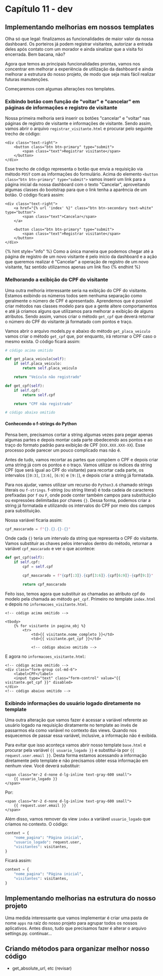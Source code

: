 # Capítulo 11 - dev

## Implementando melhorias em nossos templates

Olha só que legal: finalizamos as funcionalidades de maior valor da nossa dashboard. Os porteiros já podem registrar visitantes, autorizar a entrada deles após contato com um morador e ainda sinalizar que a visita foi encerrada. Bem bacana, não?

Agora que temos as principais funcionalidades prontas, vamos nos concentrar em melhorar a experiência de utilização da dashboard e ainda melhorar a estrutura do nosso projeto, de modo que seja mais fácil realizar futuras manutenções.

Começaremos com algumas alterações nos templates.

### Exibindo botão com função de "voltar" e "cancelar" em páginas de informações e registro de visitante

Nossa primeira melhoria será inserir os botões "cancelar" e "voltar" nas páginas de registro de visitante e informações de visitante. Sendo assim, vamos abrir o arquivo `registrar_visitante.html` e procurar pelo seguinte trecho de código:

```markup
<div class="text-right">
    <button class="btn btn-primary" type="submit">
        <span class="text">Registrar visitante</span>
    </button>
</div>
```

Esse trecho de código representa o botão que envia a requisição via método `POST` com as informações do formulário. Acima do elemento `<button class="btn btn-primary" type="submit">` vamos inserir um link para a página inicial da nossa dashboard com o texto "Cancelar", aproveitando algumas classes do bootstrap para que o link tenha a aparência de um botão. O código ficará assim:

```markup
<div class="text-right">
    <a href="{% url 'index' %}" class="btn btn-secondary text-white" type="button">
        <span class="text">Cancelar</span>
    </a>

    <button class="btn btn-primary" type="submit">
        <span class="text">Registrar visitante</span>
    </button>
</div>
```

{% hint style="info" %}
Como a única maneira que podemos chegar até a página de registro de um novo visitante é pelo início da dashboard e a ação que queremos realizar é "Cancelar" a operação de registro de um novo visitante, faz sentido utilizarmos apenas um link fixo
{% endhint %}

### Melhorando a exibição do CPF do visitante

Uma outra melhoria interessante seria na exibição do CPF do visitante. Estamos exibindo os números todos sem nenhuma separação como geralmente o número de CPF é apresentado. Aprendemos que é possível criar métodos nas classes modelo para que a gente altere comportamentos e até já criamos alguns que utilizamos para melhorar a exibição de alguns atributos. Sendo assim, vamos criar o método `get_cpf` que deverá retornar o número do CPF do visitante já formatado com pontos e traço.

Vamos abrir o arquivo models.py e abaixo do método `get_placa_veiculo` vamos criar o método `get_cpf` que, por enquanto, irá retornar o CPF caso o mesmo exista. O código ficará assim:

```python
# código acima omitido

def get_placa_veiculo(self):
    if self.placa_veiculo:
        return self.placa_veiculo

    return "Veículo não registrado"

def get_cpf(self):
    if self.cpf:
        return self.cpf

    return "CPF não registrado"

# código abaixo omitido
```

#### Conhecendo o f-strings do Python

Pensa bem, precisamos cortar a string algumas vezes para pegar apenas algumas partes e depois montar cada parte obedecendo aos pontos e ao traço do formato padrão para exibição de CPF \(`XXX.XXX.XXX-XX`\). Esse processo pode parecer um pouco complicado mas não é.

Antes de tudo, vamos recortar as partes que compõem o CPF e depois criar uma string já com os pontos e o traço. Vamos utilizar os índices da string CPF \(que será igual ao CPF do visitante\) para recortar cada parte, os intervalos \(`[0:3]`, `[3:6]`, `[6:9]` e `[9:]`\), e depois criar a string já formatada.

Para nos ajudar, vamos utilizar um recurso do `Python3.6` chamado strings literais ou `f-strings`. f-string \(ou string literal\) é toda cadeia de caracteres prefixadas por `f` ou `F`, onde pode conter também campos para substituição ou expressões delimitadas por chaves `{}`. Dessa forma, podemos criar a string já formatada e utilizando os intervalos do CPF por meio dos campos para substituição.

Nossa variável ficaria assim:

```python
cpf_mascarado = f"{}.{}.{}-{}"
```

Onde cada `{}` teria um intervalo da string que representa o CPF do visitante. Vamos substituir as chaves pelos intervalos dentro do método, retornar a variável `cpf_mascarado` e ver o que acontece:

```python
def get_cpf(self):
    if self.cpf:
        cpf = self.cpf

        cpf_mascarado = f"{cpf[:3]}.{cpf[3:6]}.{cpf[6:9]}-{cpf[9:]}"

        return cpf_mascarado
```

Feito isso, temos agora que substituir as chamadas ao atributo cpf do modelo pela chamada ao método `get_cpf`. Primeiro no template `index.html` e depois no `informacoes_visitante.html`.

```markup
<!-- código acima omitido -->

<tbody>
    {% for visitante in pagina_obj %}
        <tr>
            <td>{{ visitante.nome_completo }}</td>
            <td>{{ visitante.get_cpf }}</td>
            
            <!-- código abaixo omitido -->
```

E agora no `informacoes_visitante.html`:

```markup
<!-- código acima omitido -->
<div class="form-group col-md-6">
    <label>CPF</label>
    <input type="text" class="form-control" value="{{ visitante.get_cpf }}" disabled>
</div>
<!-- código abaixo omitido -->
```

### Exibindo informações do usuário logado diretamente no template

Uma outra alteração que vamos fazer é acessar a variável referente ao usuário logado na requisição diratamente no template ao invés de passarmos ela como variável no contexto das views. Quando nos esquecemos de passar essa variável, inclusive, a informação não é exibida.

Para evitar que isso aconteça vamos abrir nosso template `base.html` e procurar pela variável `{{ usuario_logado }}` e substituí-la por `{{ request.user.email }}`. Desta forma estamos acessando a informação diretamente pelo template e não precisamos obter essa informação em nenhum view. Você deverá substituir:

```markup
<span class="mr-2 d-none d-lg-inline text-gray-600 small">
    {{ usuario_logado }}
</span>
```

Por:

```markup
<span class="mr-2 d-none d-lg-inline text-gray-600 small">
    {{ request.user.email }}
</span>
```

Além disso, vamos remover da view `index` a variável `usuario_logado` que criamos no contexto. O código:

```python
context = {	 
    "nome_pagina": "Página inicial",
    "usuario_logado": request.user,	
    "visitantes": visitantes,
}
```

Ficará assim:

```python
context = {	 
    "nome_pagina": "Página inicial",
    "visitantes": visitantes,
}
```

## Implementando melhorias na estrutura do nosso projeto

Uma medida interessante que vamos implementar é criar uma pasta de nome `apps` na raíz do nosso projeto para agrupar todos os nossos aplicativos. Antes disso, tudo que precisamos fazer é alterar o arquivo settings.py. continuar...

## Criando métodos para organizar melhor nosso código

* get\_absolute\_url, etc \(revisar\)


